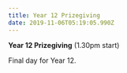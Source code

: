 ```yaml
---
title: Year 12 Prizegiving
date: 2019-11-06T05:19:05.990Z
---
```

**Year 12 Prizegiving** (1.30pm start) 

Final day for Year 12.

